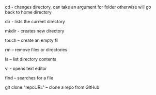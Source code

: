cd - changes directory, can take an argument for folder otherwise will go back to home directory

dir - lists the current directory

mkdir - creates new directory

touch – create an empty fil

rm – remove files or directories

ls – list directory contents

vi - opens text editor

find – searches for a file

git clone "repoURL" – clone a repo from GitHub
